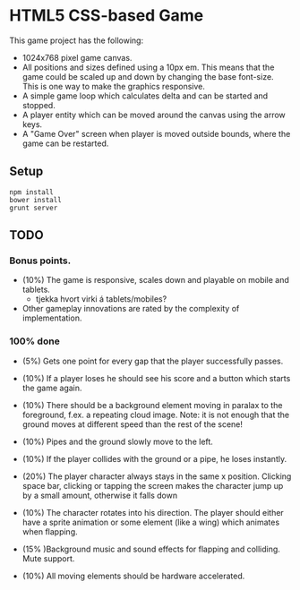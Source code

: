 # HTML5 CSS-based Game

This game project has the following:

* 1024x768 pixel game canvas.
* All positions and sizes defined using a 10px em. This means that the game could be scaled up and down by changing the base font-size. This is one way to make the graphics responsive.
* A simple game loop which calculates delta and can be started and stopped.
* A player entity which can be moved around the canvas using the arrow keys.
* A "Game Over" screen when player is moved outside bounds, where the game can be restarted.

## Setup

```
npm install
bower install
grunt server
```

## TODO


### Bonus points.
* (10%) The game is responsive, scales down and playable on mobile and tablets.
	* tjekka hvort virki á tablets/mobiles?
* Other gameplay innovations are rated by the complexity of implementation.

### 100% done
* (5%) Gets one point for every gap that the player successfully passes.

* (10%) If a player loses he should see his score and a button which starts the game again.
* (10%) There should be a background element moving in paralax to the foreground, f.ex. a repeating cloud image. Note: it is not enough that the ground moves at different speed than the rest of the scene!

* (10%) Pipes and the ground slowly move to the left.
* (10%) If the player collides with the ground or a pipe, he loses instantly.
* (20%) The player character always stays in the same x position. Clicking space bar, clicking or tapping the screen makes the character jump up by a small amount, otherwise it falls down
* (10%) The character rotates into his direction. The player should either have a sprite animation or some element (like a wing) which animates when flapping. 

* (15% )Background music and sound effects for flapping and colliding. Mute support.
* (10%) All moving elements should be hardware accelerated.